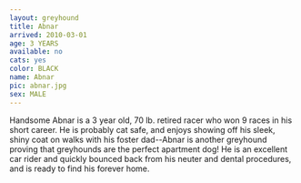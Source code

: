 ```yaml
---
layout: greyhound
title: Abnar
arrived: 2010-03-01
age: 3 YEARS
available: no
cats: yes
color: BLACK
name: Abnar
pic: abnar.jpg
sex: MALE
---
```


Handsome Abnar is a 3 year old, 70 lb. retired racer who won 9 races in his short career.  He is probably cat safe, and
enjoys showing off his sleek, shiny coat on walks with his foster dad--Abnar is another greyhound proving that
greyhounds are the perfect apartment dog!  He is an excellent car rider and quickly bounced back from his neuter and
dental procedures, and is ready to find his forever home. 
